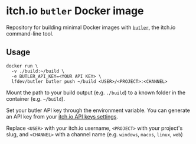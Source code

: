 # itch.io `butler` Docker image

Repository for building minimal Docker images with [`butler`](https://itch.io/docs/butler/), the itch.io command-line tool.

## Usage

```shell
docker run \
  -v ./build:~/build \
  -e BUTLER_API_KEY=<YOUR API KEY> \
  lfdev/butler butler push ~/build <USER>/<PROJECT>:<CHANNEL>
```

Mount the path to your build output (e.g. `./build`) to a known folder in the container (e.g. `~/build`).

Set your butler API key through the environment variable. You can generate an API key from your [itch.io API keys settings](https://itch.io/user/settings/api-keys).

Replace `<USER>` with your itch.io username, `<PROJECT>` with your project's slug, and `<CHANNEL>` with a channel name (e.g. `windows`, `macos`, `linux`, `web`)
